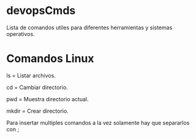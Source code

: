 # devopsCmds
Lista de comandos utiles para diferentes herramientas y sistemas operativos.

# Comandos Linux

ls = Listar archivos.

cd = Cambiar directorio.

pwd = Muestra directorio actual.

mkdir = Crear directorio.

Para insertar multiples comandos a la vez solamente hay que separarlos con ;
